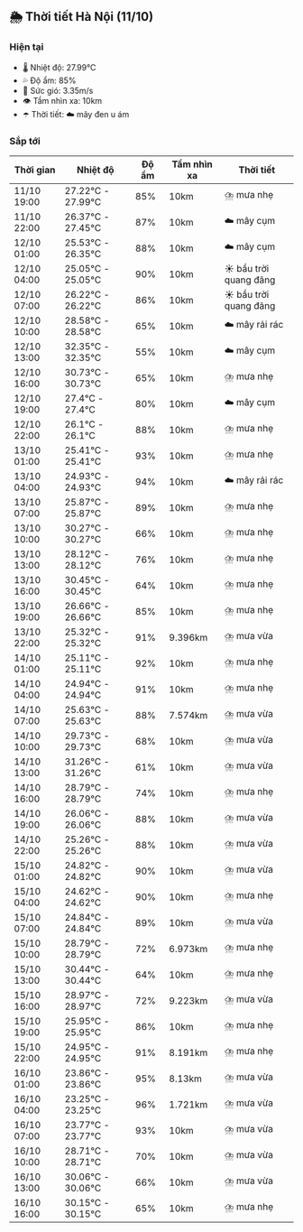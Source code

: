 ## 🌦️ Thời tiết Hà Nội (11/10)

### Hiện tại

- 🌡️ Nhiệt độ: 27.99℃
- 💦 Độ ẩm: 85%
- 💨 Sức gió: 3.35m/s
- 👁️ Tầm nhìn xa: 10km
- ☂️ Thời tiết: ☁️ mây đen u ám

### Sắp tới

| Thời gian | Nhiệt độ | Độ ẩm | Tầm nhìn xa | Thời tiết |
| --- | --- | --- | --- | --- |
| 11/10 19:00 | 27.22℃ - 27.99℃ | 85% | 10km | ⛈️ mưa nhẹ |
| 11/10 22:00 | 26.37℃ - 27.45℃ | 87% | 10km | ☁️ mây cụm |
| 12/10 01:00 | 25.53℃ - 26.35℃ | 88% | 10km | ☁️ mây cụm |
| 12/10 04:00 | 25.05℃ - 25.05℃ | 90% | 10km | ☀️ bầu trời quang đãng |
| 12/10 07:00 | 26.22℃ - 26.22℃ | 86% | 10km | ☀️ bầu trời quang đãng |
| 12/10 10:00 | 28.58℃ - 28.58℃ | 65% | 10km | ☁️ mây rải rác |
| 12/10 13:00 | 32.35℃ - 32.35℃ | 55% | 10km | ☁️ mây cụm |
| 12/10 16:00 | 30.73℃ - 30.73℃ | 65% | 10km | ⛈️ mưa nhẹ |
| 12/10 19:00 | 27.4℃ - 27.4℃ | 80% | 10km | ☁️ mây cụm |
| 12/10 22:00 | 26.1℃ - 26.1℃ | 88% | 10km | ⛈️ mưa nhẹ |
| 13/10 01:00 | 25.41℃ - 25.41℃ | 93% | 10km | ⛈️ mưa nhẹ |
| 13/10 04:00 | 24.93℃ - 24.93℃ | 94% | 10km | ☁️ mây rải rác |
| 13/10 07:00 | 25.87℃ - 25.87℃ | 89% | 10km | ⛈️ mưa nhẹ |
| 13/10 10:00 | 30.27℃ - 30.27℃ | 66% | 10km | ⛈️ mưa nhẹ |
| 13/10 13:00 | 28.12℃ - 28.12℃ | 76% | 10km | ⛈️ mưa nhẹ |
| 13/10 16:00 | 30.45℃ - 30.45℃ | 64% | 10km | ⛈️ mưa nhẹ |
| 13/10 19:00 | 26.66℃ - 26.66℃ | 85% | 10km | ⛈️ mưa nhẹ |
| 13/10 22:00 | 25.32℃ - 25.32℃ | 91% | 9.396km | ⛈️ mưa vừa |
| 14/10 01:00 | 25.11℃ - 25.11℃ | 92% | 10km | ⛈️ mưa nhẹ |
| 14/10 04:00 | 24.94℃ - 24.94℃ | 91% | 10km | ⛈️ mưa nhẹ |
| 14/10 07:00 | 25.63℃ - 25.63℃ | 88% | 7.574km | ⛈️ mưa vừa |
| 14/10 10:00 | 29.73℃ - 29.73℃ | 68% | 10km | ⛈️ mưa vừa |
| 14/10 13:00 | 31.26℃ - 31.26℃ | 61% | 10km | ⛈️ mưa vừa |
| 14/10 16:00 | 28.79℃ - 28.79℃ | 74% | 10km | ⛈️ mưa nhẹ |
| 14/10 19:00 | 26.06℃ - 26.06℃ | 88% | 10km | ⛈️ mưa vừa |
| 14/10 22:00 | 25.26℃ - 25.26℃ | 88% | 10km | ⛈️ mưa vừa |
| 15/10 01:00 | 24.82℃ - 24.82℃ | 90% | 10km | ⛈️ mưa vừa |
| 15/10 04:00 | 24.62℃ - 24.62℃ | 90% | 10km | ⛈️ mưa nhẹ |
| 15/10 07:00 | 24.84℃ - 24.84℃ | 89% | 10km | ⛈️ mưa vừa |
| 15/10 10:00 | 28.79℃ - 28.79℃ | 72% | 6.973km | ⛈️ mưa nhẹ |
| 15/10 13:00 | 30.44℃ - 30.44℃ | 64% | 10km | ⛈️ mưa nhẹ |
| 15/10 16:00 | 28.97℃ - 28.97℃ | 72% | 9.223km | ⛈️ mưa vừa |
| 15/10 19:00 | 25.95℃ - 25.95℃ | 86% | 10km | ⛈️ mưa nhẹ |
| 15/10 22:00 | 24.95℃ - 24.95℃ | 91% | 8.191km | ⛈️ mưa nhẹ |
| 16/10 01:00 | 23.86℃ - 23.86℃ | 95% | 8.13km | ⛈️ mưa vừa |
| 16/10 04:00 | 23.25℃ - 23.25℃ | 96% | 1.721km | ⛈️ mưa vừa |
| 16/10 07:00 | 23.77℃ - 23.77℃ | 93% | 10km | ⛈️ mưa vừa |
| 16/10 10:00 | 28.71℃ - 28.71℃ | 70% | 10km | ⛈️ mưa vừa |
| 16/10 13:00 | 30.06℃ - 30.06℃ | 66% | 10km | ⛈️ mưa vừa |
| 16/10 16:00 | 30.15℃ - 30.15℃ | 65% | 10km | ⛈️ mưa nhẹ |
